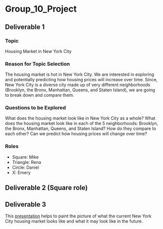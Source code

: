 # Group_10_Project

## Deliverable 1

### Topic
Housing Market in New York City

### Reason for Topic Selection
The housing market is hot in New York City. We are interested in exploring and potentially predicting how housing prices will increase over time. Since, New York City is a diverse city made up of very different neighborhoods (Brooklyn, the Bronx, Manhattan, Queens, and Staten Island), we are going to break down and compare them.

### Questions to be Explored
What does the housing market look like in New York City as a whole?
What does the housing market look like in each of the 5 neighborhoods: Brooklyn, the Bronx, Manhattan, Queens, and Staten Island?
How do they compare to each other?
Can we predict how housing prices will change over time?

### Roles
- Square: Mike
- Triangle: Rena
- Circle: Daniel
- X: Emery


## Deliverable 2 (**Square role**)


## Deliverable 3

This [presentation](https://docs.google.com/presentation/d/1SCNQw7wq-qost3Kfdspk1_hOonAOUSTt/edit?usp=sharing&ouid=109781864509714690763&rtpof=true&sd=true) helps to paint the picture of what the current New York City housing market looks like and what it may look like in the future.
